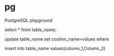 # pg
PostgreSQL playground


select * from table_name;

update table_name set coulmn_name=values where 

insert into table_name values(column_1,Column_2)